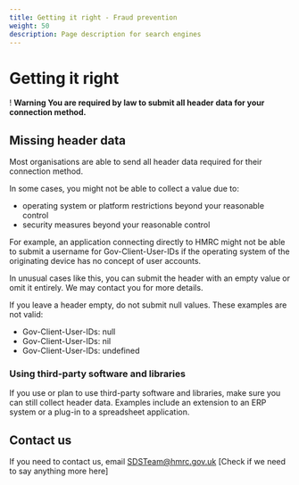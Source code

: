 ```yaml
---
title: Getting it right - Fraud prevention
weight: 50
description: Page description for search engines
---
```


# Getting it right

<div class="govuk-warning-text">
  <span class="govuk-warning-text__icon" aria-hidden="true">!</span>
  <strong class="govuk-warning-text__text">
    <span class="govuk-warning-text__assistive">Warning</span>
    You are required by law to submit all header data for your connection method.
  </strong>
</div>

## Missing header data

Most organisations are able to send all header data required for their connection method.

In some cases, you might not be able to collect a value due to:

* operating system or platform restrictions beyond your reasonable control
* security measures beyond your reasonable control

For example, an application connecting directly to HMRC might not be able to submit a username for Gov-Client-User-IDs if the operating system of the originating device has no concept of user accounts.

<p class="panel panel-border-wide">In unusual cases like this, you can submit the header with an empty value or omit it entirely. We may contact you for more details.</p>

If you leave a header empty, do not submit null values. These examples are not valid:

<ul>
  <li><span class="code--slim">Gov-Client-User-IDs: null</span></li>
  <li><span class="code--slim">Gov-Client-User-IDs: nil</span></li>
  <li><span class="code--slim">Gov-Client-User-IDs: undefined</span></li>
</ul>


### Using third-party software and libraries

If you use or plan to use third-party software and libraries, make sure you can still collect header data. Examples include an extension to an ERP system or a plug-in to a spreadsheet application.


## Contact us

If you need to contact us, email SDSTeam@hmrc.gov.uk
[Check if we need to say anything more here]
